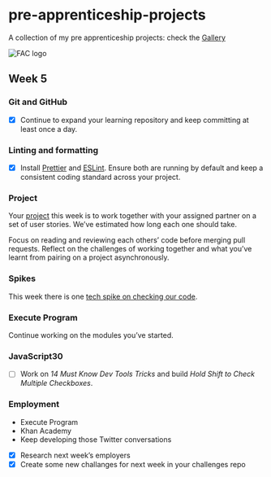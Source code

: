 # pre-apprenticeship-projects

A collection of my pre apprenticeship projects:
check the [Gallery](https://danilo-cupido.github.io/pre-apprenticeship-projects/)

![FAC logo](https://camo.githubusercontent.com/5fa5f3810c2b748dbffa1e2271d3e86fe328fb9603785ac86e706c1316c11cc4/68747470733a2f2f7062732e7477696d672e636f6d2f70726f66696c655f62616e6e6572732f3937313834363531362f313534343230353832332f3135303078353030)

## Week 5

### Git and GitHub

- [x] Continue to expand your learning repository and keep committing at least once a day.

### Linting and formatting

- [x] Install [Prettier](https://www.digitalocean.com/community/tutorials/how-to-format-code-with-prettier-in-visual-studio-code) and [ESLint](https://eslint.org/docs/user-guide/getting-started). Ensure both are running by default and keep a consistent coding standard across your project.

### Project

Your [project](https://learn.foundersandcoders.com/course/syllabus/pre-app-5/project/) this week is to work together with your assigned partner on a set of user stories. We’ve estimated how long each one should take.

Focus on reading and reviewing each others’ code before merging pull requests. Reflect on the challenges of working together and what you’ve learnt from pairing on a project asynchronously.

### Spikes

This week there is one [tech spike on checking our code](https://learn.foundersandcoders.com/course/syllabus/pre-app-5/spikes/).

### Execute Program

Continue working on the modules you’ve started.

### JavaScript30

- [ ] Work on _14 Must Know Dev Tools Tricks_ and build _Hold Shift to Check Multiple Checkboxes_.

### Employment

- Execute Program
- Khan Academy
- Keep developing those Twitter conversations

* [x] Research next week’s employers
* [x] Create some new challanges for next week in your challenges repo

